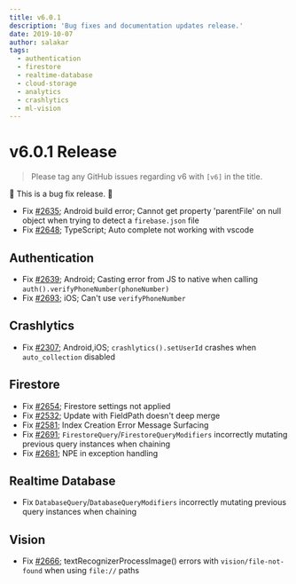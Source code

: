 ```yaml
---
title: v6.0.1
description: 'Bug fixes and documentation updates release.'
date: 2019-10-07
author: salakar
tags:
  - authentication
  - firestore
  - realtime-database
  - cloud-storage
  - analytics
  - crashlytics
  - ml-vision
---
```


# v6.0.1 Release

> Please tag any GitHub issues regarding v6 with `[v6]` in the title.

🐞 This is a bug fix release. 🐞

- Fix [#2635](https://github.com/invertase/react-native-firebase/issues/2635); Android build error; Cannot get property 'parentFile' on null object when trying to detect a `firebase.json` file
- Fix [#2648](https://github.com/invertase/react-native-firebase/issues/2648); TypeScript; Auto complete not working with vscode

## Authentication

- Fix [#2639](https://github.com/invertase/react-native-firebase/issues/2639); Android; Casting error from JS to native when calling `auth().verifyPhoneNumber(phoneNumber)`
- Fix [#2693](https://github.com/invertase/react-native-firebase/issues/2693); iOS; Can't use `verifyPhoneNumber`

## Crashlytics

- Fix [#2307](https://github.com/invertase/react-native-firebase/issues/2307); Android,iOS; `crashlytics().setUserId` crashes when `auto_collection` disabled

## Firestore

- Fix [#2654](https://github.com/invertase/react-native-firebase/issues/2654); Firestore settings not applied
- Fix [#2532](https://github.com/invertase/react-native-firebase/issues/2532); Update with FieldPath doesn't deep merge
- Fix [#2581](https://github.com/invertase/react-native-firebase/issues/2581); Index Creation Error Message Surfacing
- Fix [#2691](https://github.com/invertase/react-native-firebase/issues/2691); `FirestoreQuery`/`FirestoreQueryModifiers` incorrectly mutating previous query instances when chaining
- Fix [#2681](https://github.com/invertase/react-native-firebase/issues/2681); NPE in exception handling

## Realtime Database

- Fix `DatabaseQuery`/`DatabaseQueryModifiers` incorrectly mutating previous query instances when chaining

## Vision

- Fix [#2666](https://github.com/invertase/react-native-firebase/issues/2666); textRecognizerProcessImage() errors with `vision/file-not-found` when using `file://` paths
